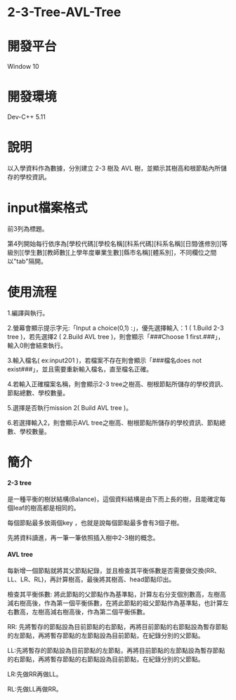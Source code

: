 # 2-3-Tree-AVL-Tree

# 開發平台
Window 10

# 開發環境
Dev-C++ 5.11

# 說明
以入學資料作為數據，分別建立 2-3 樹及 AVL 樹，並顯示其樹高和根節點內所儲存的學校資訊。

# input檔案格式
前3列為標題。

第4列開始每行依序為[學校代碼][學校名稱][科系代碼][科系名稱][日間∕進修別][等級別][學生數][教師數][上學年度畢業生數][縣市名稱][體系別]，不同欄位之間以"tab"隔開。

# 使用流程
1.編譯與執行。

2.螢幕會顯示提示字元:「Input a choice(0,1) :」，優先選擇輸入：1 ( 1.Build 2-3 tree )，若先選擇2 ( 2.Build AVL tree )，則會顯示「###Choose 1 first.###」，輸入0則會結束執行。

3.輸入檔名( ex:input201 )，若檔案不存在則會顯示「###檔名does not exist###」，並且需要重新輸入檔名，直至檔名正確。

4.若輸入正確檔案名稱，則會顯示2-3 tree之樹高、樹根節點所儲存的學校資訊、節點總數、學校數量。

5.選擇是否執行mission 2( Build AVL tree )。

6.若選擇輸入2，則會顯示AVL tree之樹高、樹根節點所儲存的學校資訊、節點總數、學校數量。

# 簡介
#### 2-3 tree
是一種平衡的樹狀結構(Balance)，這個資料結構是由下而上長的樹，且能確定每個leaf的樹高都是相同的。

每個節點最多放兩個key ，也就是說每個節點最多會有3個子樹。

先將資料讀進，再一筆一筆依照插入樹中2-3樹的概念。

#### AVL tree
每新增一個節點就將其父節點紀錄，並且檢查其平衡係數是否需要做交換(RR、LL、LR、RL)，再計算樹高，最後將其樹高、head節點印出。

檢查其平衡係數: 將此節點的父節點作為基準點，計算左右分支個別數高，左樹高減右樹高後，作為第一個平衡係數，在將此節點的祖父節點作為基準點，也計算左右數高，左樹高減右樹高後，作為第二個平衡係數。

RR: 先將暫存的節點設為目前節點的右節點，再將目前節點的右節點設為暫存節點的左節點，再將暫存節點的左節點設為目前節點，在紀錄分別的父節點。

LL:先將暫存的節點設為目前節點的左節點，再將目前節點的左節點設為暫存節點的右節點，再將暫存節點的右節點設為目前節點，在紀錄分別的父節點。

LR:先做RR再做LL。

RL:先做LL再做RR。





